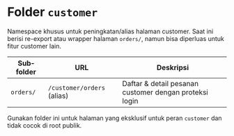 # Folder `customer`

Namespace khusus untuk peningkatan/alias halaman customer. Saat ini berisi re-export atau wrapper halaman `orders/`, namun bisa diperluas untuk fitur customer lain.

| Sub‐folder | URL | Deskripsi |
|------------|-----|-----------|
| `orders/`  | `/customer/orders` (alias) | Daftar & detail pesanan customer dengan proteksi login |

Gunakan folder ini untuk halaman yang eksklusif untuk peran `customer` dan tidak cocok di root publik.
